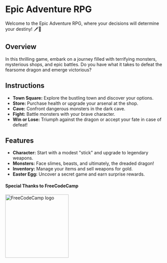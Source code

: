 # Epic Adventure RPG

Welcome to the Epic Adventure RPG, where your decisions will determine your destiny! 🗡️🐉

## Overview
In this thrilling game, embark on a journey filled with terrifying monsters, mysterious shops, and epic battles. Do you have what it takes to defeat the fearsome dragon and emerge victorious?

## Instructions
- **Town Square:** Explore the bustling town and discover your options.
- **Store:** Purchase health or upgrade your arsenal at the shop.
- **Cave:** Confront dangerous monsters in the dark cave.
- **Fight:** Battle monsters with your brave character.
- **Win or Lose:** Triumph against the dragon or accept your fate in case of defeat!

## Features
- **Character:** Start with a modest "stick" and upgrade to legendary weapons.
- **Monsters:** Face slimes, beasts, and ultimately, the dreaded dragon!
- **Inventory:** Manage your items and sell weapons for gold.
- **Easter Egg:** Uncover a secret game and earn surprise rewards.

#### Special Thanks to FreeCodeCamp
<img src="https://upload.wikimedia.org/wikipedia/commons/f/fa/FreeCodeCamp_logo.svg" alt="FreeCodeCamp logo" width="200">


